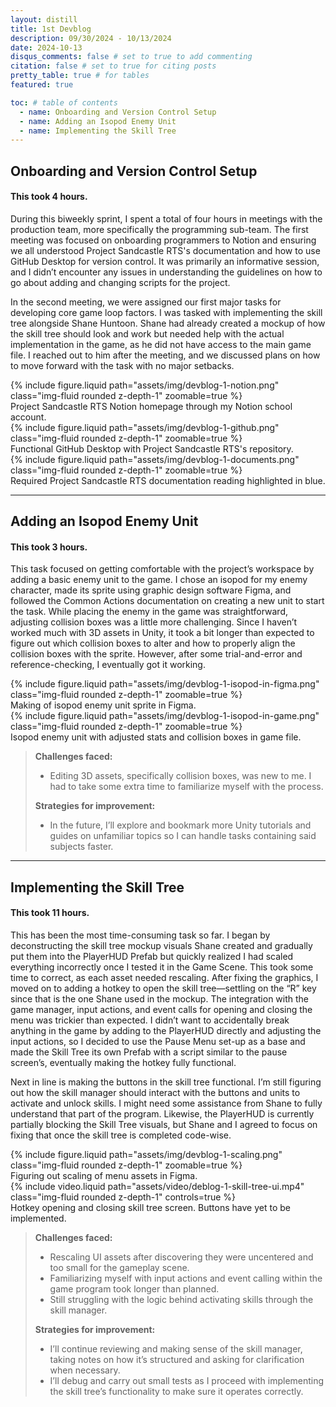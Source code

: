 ```yaml
---
layout: distill
title: 1st Devblog
description: 09/30/2024 - 10/13/2024
date: 2024-10-13
disqus_comments: false # set to true to add commenting
citation: false # set to true for citing posts
pretty_table: true # for tables
featured: true

toc: # table of contents
  - name: Onboarding and Version Control Setup
  - name: Adding an Isopod Enemy Unit
  - name: Implementing the Skill Tree
---
```


## Onboarding and Version Control Setup
#### This took 4 hours.

During this biweekly sprint, I spent a total of four hours in meetings with the production team, more specifically the programming sub-team. The first meeting was focused on onboarding programmers to Notion and ensuring we all understood Project Sandcastle RTS's documentation and how to use GitHub Desktop for version control. It was primarily an informative session, and I didn’t encounter any issues in understanding the guidelines on how to go about adding and changing scripts for the project.

In the second meeting, we were assigned our first major tasks for developing core game loop factors. I was tasked with implementing the skill tree alongside Shane Huntoon. Shane had already created a mockup of how the skill tree should look and work but needed help with the actual implementation in the game, as he did not have access to the main game file. I reached out to him after the meeting, and we discussed plans on how to move forward with the task with no major setbacks.

<div class="row mt-3">
    <div class="col-sm mt-3 mt-md-0">
        {% include figure.liquid path="assets/img/devblog-1-notion.png" class="img-fluid rounded z-depth-1" zoomable=true %}
        <div class="caption">
            Project Sandcastle RTS Notion homepage through my Notion school account.
        </div>
    </div>
    <div class="col-sm mt-3 mt-md-0">
        {% include figure.liquid path="assets/img/devblog-1-github.png" class="img-fluid rounded z-depth-1" zoomable=true %}
        <div class="caption">
            Functional GitHub Desktop with Project Sandcastle RTS's repository.
        </div>
    </div>
    <div class="col-sm mt-3 mt-md-0">
        {% include figure.liquid path="assets/img/devblog-1-documents.png" class="img-fluid rounded z-depth-1" zoomable=true %}
        <div class="caption">
            Required Project Sandcastle RTS documentation reading highlighted in blue.
        </div>
    </div>
</div>

---

## Adding an Isopod Enemy Unit
#### This took 3 hours.

This task focused on getting comfortable with the project’s workspace by adding a basic enemy unit to the game. I chose an isopod for my enemy character, made its sprite using graphic design software Figma, and followed the Common Actions documentation on creating a new unit to start the task. While placing the enemy in the game was straightforward, adjusting collision boxes was a little more challenging. Since I haven’t worked much with 3D assets in Unity, it took a bit longer than expected to figure out which collision boxes to alter and how to properly align the collision boxes with the sprite. However, after some trial-and-error and reference-checking, I eventually got it working.

<div class="row mt-3">
    <div class="col-sm mt-3 mt-md-0">
        {% include figure.liquid path="assets/img/devblog-1-isopod-in-figma.png" class="img-fluid rounded z-depth-1" zoomable=true %}
        <div class="caption">
            Making of isopod enemy unit sprite in Figma.
        </div>
    </div>
    <div class="col-sm mt-3 mt-md-0">
        {% include figure.liquid path="assets/img/devblog-1-isopod-in-game.png" class="img-fluid rounded z-depth-1" zoomable=true %}
        <div class="caption">
            Isopod enemy unit with adjusted stats and collision boxes in game file.
        </div>
    </div>
</div>

> **Challenges faced:**
> - Editing 3D assets, specifically collision boxes, was new to me. I had to take some extra time to familiarize myself with the process.
>
> **Strategies for improvement:**
> - In the future, I’ll explore and bookmark more Unity tutorials and guides on unfamiliar topics so I can handle tasks containing said subjects faster.

---

## Implementing the Skill Tree
#### This took 11 hours.

This has been the most time-consuming task so far. I began by deconstructing the skill tree mockup visuals Shane created and gradually put them into the PlayerHUD Prefab but quickly realized I had scaled everything incorrectly once I tested it in the Game Scene. This took some time to correct, as each asset needed rescaling. After fixing the graphics, I moved on to adding a hotkey to open the skill tree—settling on the “R” key since that is the one Shane used in the mockup. The integration with the game manager, input actions, and event calls for opening and closing the menu was trickier than expected. I didn’t want to accidentally break anything in the game by adding to the PlayerHUD directly and adjusting the input actions, so I decided to use the Pause Menu set-up as a base and made the Skill Tree its own Prefab with a script similar to the pause screen’s, eventually making the hotkey fully functional.

Next in line is making the buttons in the skill tree functional. I’m still figuring out how the skill manager should interact with the buttons and units to activate and unlock skills. I might need some assistance from Shane to fully understand that part of the program. Likewise, the PlayerHUD is currently partially blocking the Skill Tree visuals, but Shane and I agreed to focus on fixing that once the skill tree is completed code-wise.

<div class="row mt-3">
    <div class="col-sm mt-3 mt-md-0">
        {% include figure.liquid path="assets/img/devblog-1-scaling.png" class="img-fluid rounded z-depth-1" zoomable=true %}
        <div class="caption">
            Figuring out scaling of menu assets in Figma.
        </div>
    </div>
    <div class="col-sm mt-3 mt-md-0">
        {% include video.liquid path="assets/video/deblog-1-skill-tree-ui.mp4" class="img-fluid rounded z-depth-1" controls=true %}
        <div class="caption">
            Hotkey opening and closing skill tree screen. Buttons have yet to be implemented.
        </div>
    </div>
</div>

> **Challenges faced:**
> - Rescaling UI assets after discovering they were uncentered and too small for the gameplay scene.
> - Familiarizing myself with input actions and event calling within the game program took longer than planned.
> - Still struggling with the logic behind activating skills through the skill manager.
>
> **Strategies for improvement:**
> - I’ll continue reviewing and making sense of the skill manager, taking notes on how it’s structured and asking for clarification when necessary.
> - I’ll debug and carry out small tests as I proceed with implementing the skill tree’s functionality to make sure it operates correctly.
